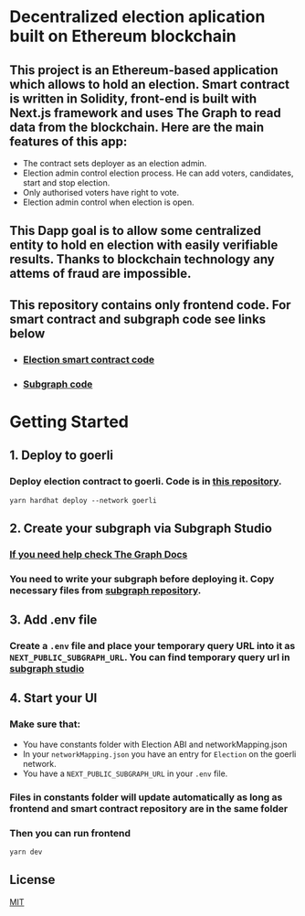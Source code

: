 # Decentralized election aplication built on Ethereum blockchain


## This project is an Ethereum-based application which allows to hold an election. Smart contract is written in Solidity, front-end is built with Next.js framework and uses The Graph to read data from the blockchain. Here are the main features of this app:

* The contract sets deployer as an election admin.
* Election admin control election process. He can add voters, candidates, start and stop election.
* Only authorised voters have right to vote.
* Election admin control when election is open.

## This Dapp goal is to allow some centralized entity to hold en election with easily verifiable results. Thanks to blockchain technology any attems of fraud are impossible.

## This repository contains only frontend code. For smart contract and subgraph code see links below

* ### [Election smart contract code](https://github.com/Marabunta12/election-DApp)
* ### [Subgraph code](https://github.com/Marabunta12/election-dapp-graph)

# Getting Started

## 1. Deploy to goerli

### Deploy election contract to goerli. Code is in [this repository](https://github.com/Marabunta12/election-DApp).

```
yarn hardhat deploy --network goerli
```

## 2. Create your subgraph via Subgraph Studio

### [If you need help check The Graph Docs](https://thegraph.com/docs/en/cookbook/quick-start/)

### You need to write your subgraph before deploying it. Copy necessary files from [subgraph repository](https://github.com/Marabunta12/election-dapp-graph).

## 3. Add .env file

### Create a `.env` file and place your temporary query URL into it as `NEXT_PUBLIC_SUBGRAPH_URL`. You can find temporary query url in [subgraph studio](https://thegraph.com/studio/)

## 4. Start your UI

### Make sure that:
- You have constants folder with Election ABI and networkMapping.json
- In your `networkMapping.json` you have an entry for `Election` on the goerli network. 
- You have a `NEXT_PUBLIC_SUBGRAPH_URL` in your `.env` file.

### Files in constants folder will update automatically as long as frontend and smart contract repository are in the same folder

### Then you can run frontend

```
yarn dev
```

## License

[MIT](https://choosealicense.com/licenses/mit/)
